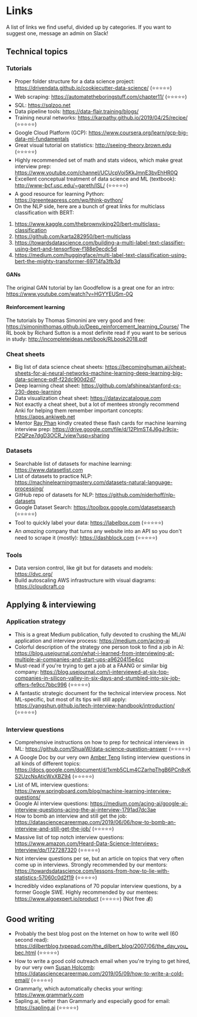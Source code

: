 # Links

A list of links we find useful, divided up by categories. If you want to suggest one, message an admin on Slack!

## Technical topics

### Tutorials

- Proper folder structure for a data science project: https://drivendata.github.io/cookiecutter-data-science/ (⭐️⭐️⭐️⭐️⭐️)
- Web scraping: https://automatetheboringstuff.com/chapter11/ (⭐️⭐️⭐️⭐️⭐️)
- SQL: https://sqlzoo.net
- Data pipeline tools: https://data-flair.training/blogs/
- Training neural networks: https://karpathy.github.io/2019/04/25/recipe/ (⭐️⭐️⭐️⭐️⭐️)
- Google Cloud Platform (GCP): https://www.coursera.org/learn/gcp-big-data-ml-fundamentals
- Great visual tutorial on statistics: http://seeing-theory.brown.edu (⭐️⭐️⭐️⭐️⭐️)
- Highly recommended set of math and stats videos, which make great interview prep: https://www.youtube.com/channel/UCUcpVoi5KkJmnE3bvEhHR0Q
- Excellent conceptual treatment of data science and ML (textbook): http://www-bcf.usc.edu/~gareth/ISL/ (⭐️⭐️⭐️⭐️⭐️)
- A good resource for learning Python: https://greenteapress.com/wp/think-python/
- On the NLP side, here are a bunch of great links for multiclass classification with BERT:
1) https://www.kaggle.com/thebrownviking20/bert-multiclass-classification
2) https://github.com/karta282950/bert-multiclass
3) https://towardsdatascience.com/building-a-multi-label-text-classifier-using-bert-and-tensorflow-f188e0ecdc5d
4) https://medium.com/huggingface/multi-label-text-classification-using-bert-the-mighty-transformer-69714fa3fb3d

#### GANs

The original GAN tutorial by Ian Goodfellow is a great one for an intro: https://www.youtube.com/watch?v=HGYYEUSm-0Q

#### Reinforcement learning

The tutorials by Thomas Simonini are very good and free: https://simoninithomas.github.io/Deep_reinforcement_learning_Course/
The RL book by Richard Sutton is a most definite read if you want to be serious in study: http://incompleteideas.net/book/RLbook2018.pdf

### Cheat sheets

- Big list of data science cheat sheets: https://becominghuman.ai/cheat-sheets-for-ai-neural-networks-machine-learning-deep-learning-big-data-science-pdf-f22dc900d2d7
- Deep learning cheat sheet: https://github.com/afshinea/stanford-cs-230-deep-learning
- Data visualization cheat sheet: https://datavizcatalogue.com
- Not exactly a cheat sheet, but a lot of mentees strongly recommend Anki for helping them remember important concepts: https://apps.ankiweb.net
- Mentor [Ray Phan](https://www.linkedin.com/in/rayryeng/) kindly created these flash cards for machine learning interview prep: https://drive.google.com/file/d/12PImST4J6gJr9cjx-P2QPze7dgD3OCR_/view?usp=sharing

### Datasets

- Searchable list of datasets for machine learning: https://www.datasetlist.com
- List of datasets to practice NLP: https://machinelearningmastery.com/datasets-natural-language-processing/
- GitHub repo of datasets for NLP: https://github.com/niderhoff/nlp-datasets
- Google Dataset Search: https://toolbox.google.com/datasetsearch (⭐️⭐️⭐️⭐️⭐️)
- Tool to quickly label your data: https://labelbox.com (⭐️⭐️⭐️⭐️⭐️)
- An _amazing_ company that turns any website into an API so you don't need to scrape it (mostly): https://dashblock.com (⭐️⭐️⭐️⭐️⭐️)

### Tools
- Data version control, like git but for datasets and models: https://dvc.org/
- Build autoscaling AWS infrastructure with visual diagrams: https://cloudcraft.co

## Applying & interviewing

### Application strategy

- This is a great Medium publication, fully devoted to crushing the ML/AI application and interview process: https://medium.com/acing-ai
- Colorful description of the strategy one person took to find a job in AI: https://blog.usejournal.com/what-i-learned-from-interviewing-at-multiple-ai-companies-and-start-ups-a9620415e4cc
- Must-read if you're trying to get a job at a FAANG or similar big company: https://blog.usejournal.com/i-interviewed-at-six-top-companies-in-silicon-valley-in-six-days-and-stumbled-into-six-job-offers-fe9cc7bbc996 (⭐️⭐️⭐️⭐️⭐️)
- A fantastic strategic document for the technical interview process. Not ML-specific, but most of its tips will still apply: https://yangshun.github.io/tech-interview-handbook/introduction/ (⭐️⭐️⭐️⭐️⭐️)

### Interview questions

- Comprehensive instructions on how to prep for technical interviews in ML: https://github.com/ShuaiW/data-science-question-answer (⭐️⭐️⭐️⭐️⭐️)
- A Google Doc by our very own [Amber Teng](https://twitter.com/ambervteng) listing interview questions in all kinds of different topics: https://docs.google.com/document/d/1xmb5CLm4CZarhpThgB6PCn8vKS2UzcNsAticWxXBZ94 (⭐️⭐️⭐️⭐️⭐️)
- List of ML interview questions: https://www.springboard.com/blog/machine-learning-interview-questions/
- Google AI interview questions: https://medium.com/acing-ai/google-ai-interview-questions-acing-the-ai-interview-1791ad7dc3ae
- How to bomb an interview and still get the job: https://datasciencecareermap.com/2019/06/06/how-to-bomb-an-interview-and-still-get-the-job/  (⭐️⭐️⭐️⭐️⭐️)
- Massive list of top notch interview questions: https://www.amazon.com/Heard-Data-Science-Interviews-Interview/dp/1727287320 (⭐️⭐️⭐️⭐️⭐️)
- Not interview questions per se, but an article on topics that very often come up in interviews. Strongly recommended by our mentors: https://towardsdatascience.com/lessons-from-how-to-lie-with-statistics-57060c0d2f19 (⭐️⭐️⭐️⭐️⭐️)
- Incredibly video explanations of 70 popular interview questions, by a former Google SWE. Highly recommended by our mentees: https://www.algoexpert.io/product (⭐️⭐️⭐️⭐️⭐️) (Not free 💰)

## Good writing

- Probably the best blog post on the Internet on how to write well (60 second read): https://dilbertblog.typepad.com/the_dilbert_blog/2007/06/the_day_you_bec.html (⭐️⭐️⭐️⭐️⭐️)
- How to write a good cold outreach email when you're trying to get hired, by our very own [Susan Holcomb](https://twitter.com/h0lc0mb): https://datasciencecareermap.com/2019/05/09/how-to-write-a-cold-email/ (⭐️⭐️⭐️⭐️⭐️)
- Grammarly, which automatically checks your writing: https://www.grammarly.com
- Sapling.ai, better than Grammarly and especially good for email: https://sapling.ai (⭐️⭐️⭐️⭐️⭐️)
